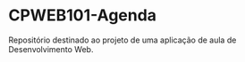 # CPWEB101-Agenda

Repositório destinado ao projeto de uma aplicação de aula de Desenvolvimento Web.
